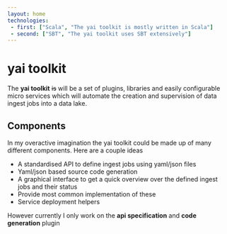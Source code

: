 ```yaml
---
layout: home
technologies:
 - first: ["Scala", "The yai toolkit is mostly written in Scala"]
 - second: ["SBT", "The yai toolkit uses SBT extensively"]
---
```


# yai toolkit

The **yai toolkit** ~~is~~ will be a set of plugins, libraries and easily configurable micro services which will automate the creation and supervision of data ingest jobs into a data lake.

## Components

In my overactive imagination the yai toolkit could be made up of many different components. Here are a couple ideas

- A standardised API to define ingest jobs using yaml/json files
- Yaml/json based source code generation
- A graphical interface to get a quick overview over the defined ingest jobs and their status
- Provide most common implementation of these
- Service deployment helpers

However currently I only work on the **api specification** and **code generation** plugin